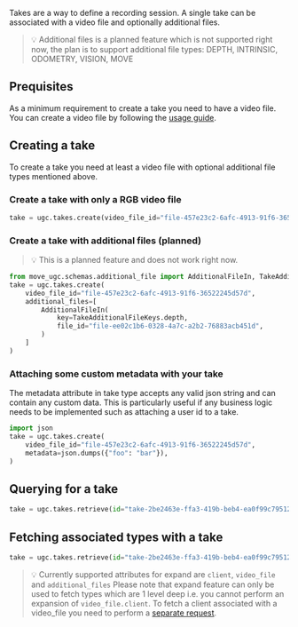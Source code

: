 Takes are a way to define a recording session. A single take can be associated with a video file and optionally additional files.

> 💡 Additional files is a planned feature which is not supported right now, the plan is to support additional file types: DEPTH, INTRINSIC, ODOMETRY, VISION, MOVE


## Prequisites

As a minimum requirement to create a take you need to have a video file. You can create a video file by following the [usage guide](/move-ugc-python/latest/getting-started/usage/file/).

## Creating a take

To create a take you need at least a video file with optional additional file types mentioned above.

### Create a take with only a RGB video file

```python
take = ugc.takes.create(video_file_id="file-457e23c2-6afc-4913-91f6-36522245d57d")
```

### Create a take with additional files (planned)

> 💡 This is a planned feature and does not work right now.

```python
from move_ugc.schemas.additional_file import AdditionalFileIn, TakeAdditionalFileKeys
take = ugc.takes.create(
    video_file_id="file-457e23c2-6afc-4913-91f6-36522245d57d",
    additional_files=[
        AdditionalFileIn(
            key=TakeAdditionalFileKeys.depth,
            file_id="file-ee02c1b6-0328-4a7c-a2b2-76883acb451d",
        )
    ]
)
```

### Attaching some custom metadata with your take

The metadata attribute in take type accepts any valid json string and can contain any custom data. This is particularly useful if any business logic needs to be implemented such as attaching a user id to a take.

```python
import json
take = ugc.takes.create(
    video_file_id="file-457e23c2-6afc-4913-91f6-36522245d57d",
    metadata=json.dumps({"foo": "bar"}),
)
```

## Querying for a take

```python
take = ugc.takes.retrieve(id="take-2be2463e-ffa3-419b-beb4-ea0f99c79512")
```

## Fetching associated types with a take

```python
take = ugc.takes.retrieve(id="take-2be2463e-ffa3-419b-beb4-ea0f99c79512", expand=["video_file"])
```

> 💡 Currently supported attributes for expand are `client`, `video_file` and `additional_files`
> Please note that expand feature can only be used to fetch types which are 1 level deep i.e. you cannot perform an expansion of `video_file.client`.
> To fetch a client associated with a video_file you need to perform a [separate request](/move-ugc-python/latest/getting-started/usage/file/#retrieving-an-existing-file).
